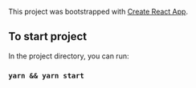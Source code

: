 This project was bootstrapped with [Create React App](https://github.com/facebook/create-react-app).

## To start project

In the project directory, you can run:

### `yarn && yarn start`
